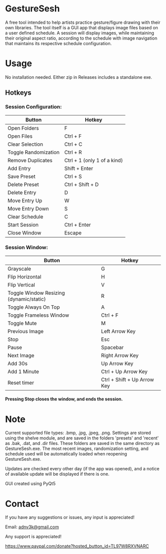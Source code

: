 # GestureSesh
A free tool intended to help artists practice gesture/figure drawing with their own libraries. The tool itself is a GUI app that displays image files based on a user defined schedule. A session will display images, while maintaining their original aspect ratio, according to the schedule with image navigation that maintains its respective schedule configuration. 

# Usage
No installation needed. Either zip in Releases includes a standalone exe. 

## Hotkeys
### Session Configuration:
Button | Hotkey
------------ | -------------
Open Folders | F
Open Files | Ctrl + F
Clear Selection | Ctrl + C
Toggle Randomization | Ctrl + R
Remove Duplicates | Ctrl + 1 (only 1 of a kind)
Add Entry | Shift + Enter
Save Preset | Ctrl + S
Delete Preset | Ctrl + Shift + D
Delete Entry | D
Move Entry Up | W
Move Entry Down | S
Clear Schedule | C
Start Session | Ctrl + Enter
Close Window | Escape

### Session Window: 
Button | Hotkey
------------ | -------------
Grayscale | G
Flip Horizontal | H
Flip Vertical | V
Toggle Window Resizing (dynamic/static) | R
Toggle Always On Top | A
Toggle Frameless Window | Ctrl + F
Toggle Mute | M
Previous Image | Left Arrow Key
Stop | Esc 
Pause | Spacebar
Next Image | Right Arrow Key
Add 30s | Up Arrow Key
Add 1 Minute | Ctrl + Up Arrow Key
Reset timer | Ctrl + Shift + Up Arrow Key
#### Pressing Stop closes the window, and ends the session.

# Note
Current supported file types: .bmp, .jpg, .jpeg, .png. Settings are stored using the shelve module, and are saved in the folders 'presets' and 'recent' as .bak, .dat, and .dir files. These folders are saved in the same directory as GestureSesh.exe. The most recent images, randomization setting, and schedule used will be automatically loaded when reopening GestureSesh.exe. 

Updates are checked every other day (if the app was opened), and a notice of available update will be displayed if there is one.

GUI created using PyQt5

# Contact
If you have any suggestions or issues, any input is appreciated!

Email: adnv3k@gmail.com

Any support is appreciated!

https://www.paypal.com/donate?hosted_button_id=TL97W8RXVNARC
